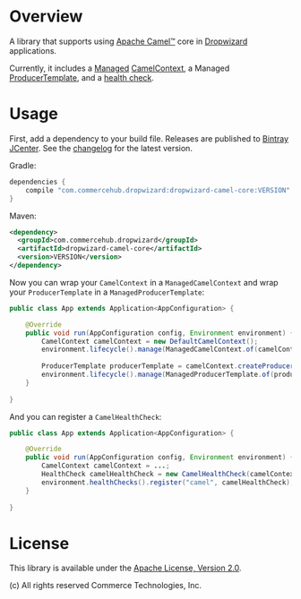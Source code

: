 # Overview

A library that supports using [Apache Camel™](http://camel.apache.org/) core in
[Dropwizard](http://dropwizard.io/) applications.

Currently, it includes a [Managed](http://dropwizard.io/manual/core.html#managed-objects)
[CamelContext](http://camel.apache.org/camelcontext.html), a Managed
[ProducerTemplate](http://camel.apache.org/producertemplate.html), and a
[health check](http://dropwizard.io/manual/core.html#health-checks).


# Usage

First, add a dependency to your build file.  Releases are published to
[Bintray JCenter](https://bintray.com/bintray/jcenter).  See the [changelog](../CHANGES.md) for the latest version.

Gradle:

```groovy
dependencies {
    compile "com.commercehub.dropwizard:dropwizard-camel-core:VERSION"
}
```

Maven:

```xml
<dependency>
  <groupId>com.commercehub.dropwizard</groupId>
  <artifactId>dropwizard-camel-core</artifactId>
  <version>VERSION</version>
</dependency>
```

Now you can wrap your `CamelContext` in a `ManagedCamelContext` and wrap your `ProducerTemplate` in a
`ManagedProducerTemplate`:

```java
public class App extends Application<AppConfiguration> {

    @Override
    public void run(AppConfiguration config, Environment environment) {
        CamelContext camelContext = new DefaultCamelContext();
        environment.lifecycle().manage(ManagedCamelContext.of(camelContext));
        
        ProducerTemplate producerTemplate = camelContext.createProducerTemplate();
        environment.lifecycle().manage(ManagedProducerTemplate.of(producerTemplate));
    }
    
}
```

And you can register a `CamelHealthCheck`:

```java
public class App extends Application<AppConfiguration> {

    @Override
    public void run(AppConfiguration config, Environment environment) {
        CamelContext camelContext = ...;
        HealthCheck camelHealthCheck = new CamelHealthCheck(camelContext);
        environment.healthChecks().register("camel", camelHealthCheck);
    }
    
}
```

# License
This library is available under the [Apache License, Version 2.0](http://www.apache.org/licenses/LICENSE-2.0).

(c) All rights reserved Commerce Technologies, Inc.

